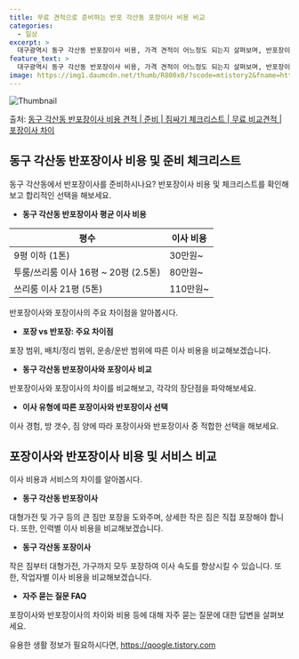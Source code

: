 ```yaml
---
title: 무료 견적으로 준비하는 반포 각산동 포장이사 비용 비교
categories:
  - 일상
excerpt: >
  대구광역시 동구 각산동 반포장이사 비용, 가격 견적이 어느정도 되는지 살펴보며, 반포장이사를 준비함에 있어 짐싸기 준비 체크리스트가 무엇인지 보겠습니다. 마지막으로 포장이사와 차이점을 통해 무료 비교견적으로 어떤 것이 더 합리적인 선택인지 공유 드립니다.동구 각산동 포장이사 견적 샘플 보기 👈 클릭동구 각산동 포장이사 가격 살펴보기 👈 클릭동구 각산동 반포장이사 평균 이사 비용평수동구 각산동 평균 이사 비용원룸 이사9평 이하 (1톤)30만원~투룸/쓰리룸 이사16평 ~ 20평 (2.5톤)80만원~쓰리룸 이사21평 (5톤) ~110만원~우리집 무료 이사견적 받기 👈 클릭포장 vs 반포장: 주요 차이점포장이사와 반포장이사의 가장 큰 차이점은 비용과 작업 범위에 있습니다. 포장이사안전한 이사와 포장 서비스..
feature_text: >
  대구광역시 동구 각산동 반포장이사 비용, 가격 견적이 어느정도 되는지 살펴보며, 반포장이사를 준비함에 있어 짐싸기 준비 체크리스트가 무엇인지 보겠습니다. 마지막으로 포장이사와 차이점을 통해 무료 비교견적으로 어떤 것이 더 합리적인 선택인지 공유 드립니다.동구 각산동 포장이사 견적 샘플 보기 👈 클릭동구 각산동 포장이사 가격 살펴보기 👈 클릭동구 각산동 반포장이사 평균 이사 비용평수동구 각산동 평균 이사 비용원룸 이사9평 이하 (1톤)30만원~투룸/쓰리룸 이사16평 ~ 20평 (2.5톤)80만원~쓰리룸 이사21평 (5톤) ~110만원~우리집 무료 이사견적 받기 👈 클릭포장 vs 반포장: 주요 차이점포장이사와 반포장이사의 가장 큰 차이점은 비용과 작업 범위에 있습니다. 포장이사안전한 이사와 포장 서비스..
image: https://img1.daumcdn.net/thumb/R800x0/?scode=mtistory2&fname=https%3A%2F%2Fblog.kakaocdn.net%2Fdn%2FcfoRsB%2FbtsHccLFVuF%2FC8ziRXpyqKklBIhqqKdFuk%2Fimg.webp
---
```


![Thumbnail](https://img1.daumcdn.net/thumb/R800x0/?scode=mtistory2&fname=https%3A%2F%2Fblog.kakaocdn.net%2Fdn%2FcfoRsB%2FbtsHccLFVuF%2FC8ziRXpyqKklBIhqqKdFuk%2Fimg.webp)

<p>출처: <a href="https://qoogle.tistory.com/9597" rel="dofollow">동구 각산동 반포장이사 비용 견적 | 준비 | 짐싸기 체크리스트 | 무료 비교견적 | 포장이사 차이</a> </p>

## 동구 각산동 반포장이사 비용 및 준비 체크리스트

동구 각산동에서 반포장이사를 준비하시나요? 반포장이사 비용 및 체크리스트를 확인해보고 합리적인 선택을 해보세요.

  * **동구 각산동 반포장이사 평균 이사 비용**

**평수** | **이사 비용**  
---|---  
9평 이하 (1톤) | 30만원~  
투룸/쓰리룸 이사 16평 ~ 20평 (2.5톤) | 80만원~  
쓰리룸 이사 21평 (5톤) | 110만원~  
  
반포장이사와 포장이사의 주요 차이점을 알아봅시다.

  * **포장 vs 반포장: 주요 차이점**

포장 범위, 배치/정리 범위, 운송/운반 범위에 따른 이사 비용을 비교해보겠습니다.

  * **동구 각산동 반포장이사와 포장이사 비교**

반포장이사와 포장이사의 차이를 비교해보고, 각각의 장단점을 파악해보세요.

  * **이사 유형에 따른 포장이사와 반포장이사 선택**

이사 경험, 방 갯수, 짐 양에 따라 포장이사와 반포장이사 중 적합한 선택을 해보세요.



## 포장이사와 반포장이사 비용 및 서비스 비교

이사 비용과 서비스의 차이를 알아봅시다.

  * **동구 각산동 반포장이사**

대형가전 및 가구 등의 큰 짐만 포장을 도와주며, 상세한 작은 짐은 직접 포장해야 합니다. 또한, 인력별 이사 비용을 비교해보겠습니다.

  * **동구 각산동 포장이사**

작은 짐부터 대형가전, 가구까지 모두 포장하여 이사 속도를 향상시킬 수 있습니다. 또한, 작업자별 이사 비용을 비교해보겠습니다.

  * **자주 묻는 질문 FAQ**

포장이사와 반포장이사의 차이와 비용 등에 대해 자주 묻는 질문에 대한 답변을 살펴보세요.







 

유용한 생활 정보가 필요하시다면, <a href="https://qoogle.tistory.com" rel="dofollow">https://qoogle.tistory.com</a>


